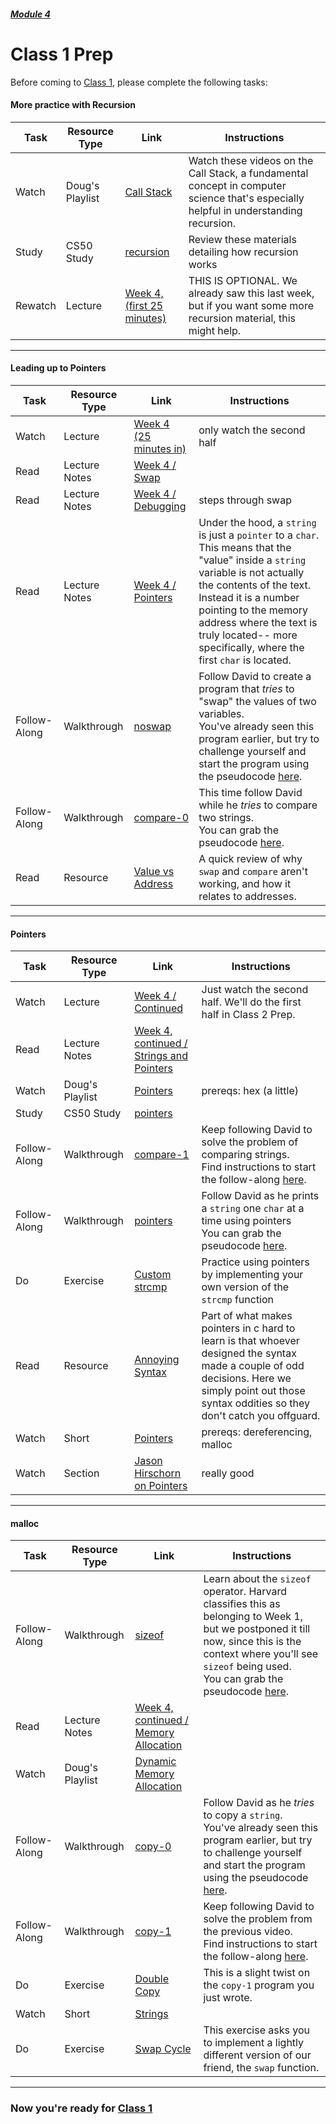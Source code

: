 ##### [Module 4](../../)

# Class 1 Prep

Before coming to [Class 1](../class1), please complete the following tasks:


#### More practice with Recursion
Task | Resource Type | Link  | Instructions
--------------|------|------|-------------
Watch | Doug's Playlist | <a href="https://www.youtube.com/watch?v=beqqGIdabrE&index=7&list=PLhQjrBD2T383tGruv374_Yee84qbXeJjq" target="_blank">Call Stack</a> | Watch these videos on the Call Stack, a fundamental concept in computer science that's especially helpful in understanding recursion.
Study | CS50 Study | <a href="https://study.cs50.net/recursion" target="_blank">recursion</a> | Review these materials detailing how recursion works
Rewatch | Lecture | <a href="https://www.youtube.com/watch?v=9WsyLL6KVBY" target="_blank">Week 4, (first 25 minutes)</a>  | THIS IS OPTIONAL. We already saw this last week, but if you want some more recursion material, this might help.

*** 

#### Leading up to Pointers
Task | Resource Type | Link  | Instructions
--------------|------|------|-------------
Watch | Lecture | <a href="https://www.youtube.com/watch?v=9WsyLL6KVBY&t=25m0s" target="_blank">Week 4 (25 minutes in)</a> | only watch the second half
Read | Lecture Notes | <a href="http://cdn.cs50.net/2015/fall/lectures/4/m/notes4m/notes4m.html#swap" target="_blank">Week 4 / Swap</a> | 
 Read | Lecture Notes | <a href="http://cdn.cs50.net/2015/fall/lectures/4/m/notes4m/notes4m.html#debugging_with_cs50_ide" target="_blank">Week 4 / Debugging</a> | steps through swap
Read | Lecture Notes | <a href="http://cdn.cs50.net/2015/fall/lectures/4/m/notes4m/notes4m.html#pointers" target="_blank">Week 4 / Pointers</a> | Under the hood, a `string` is just a `pointer` to a `char`. This means that the "value" inside a `string` variable is not actually the contents of the text. Instead it is a number pointing to the memory address where the text is truly located-- more specifically, where the first `char` is located.  
Follow-Along | Walkthrough | <a href="https://www.youtube.com/watch?v=ETSddwPGjNM&list=PLhQjrBD2T382SQnebs5bf6BkngrHTbJKg&index=5" target="_blank">noswap</a> | Follow David to create a program that _tries_ to "swap" the values of two variables. <br>You've already seen this program earlier, but try to challenge yourself and start the program using the pseudocode <a href="../../../../../../helpful-resources/modules/module-4.html#class-1-task-noswap" target="_blank">here</a>.
Follow-Along | Walkthrough | <a href="https://www.youtube.com/watch?v=Q9d8F9dXxbA&list=PLhQjrBD2T382SQnebs5bf6BkngrHTbJKg&index=1" target="_blank">compare-0</a> | This time follow David while he _tries_ to compare two strings.  <br>You can grab the pseudocode <a href="../../../../../../helpful-resources/modules/module-4.html#class-1-task-compare-0" target="_blank">here</a>.  
Read | Resource | [Value vs Address](../supplementary-resources/value-vs-address) | A quick review of why `swap` and `compare` aren't working, and how it relates to addresses.

*** 

#### Pointers
Task | Resource Type | Link | Instructions
-----|------|------|------
Watch | Lecture | <a href="https://www.youtube.com/embed/uYiVtZHns-A?autoplay=1&rel=0&start=1545" target="_blank">Week 4 / Continued</a> | Just watch the second half. We'll do the first half in Class 2 Prep.
Read | Lecture Notes | <a href="http://cdn.cs50.net/2015/fall/lectures/4/w/notes4w/notes4w.html#strings_and_pointers" target="_blank">Week 4, continued / Strings and Pointers</a> |
Watch | Doug's Playlist | <a href="https://www.youtube.com/watch?v=yOdd3uYC--A&list=PLhQjrBD2T383tGruv374_Yee84qbXeJjq&index=2" target="_blank">Pointers</a> | prereqs: hex (a little)
Study | CS50 Study | <a href="https://study.cs50.net/pointers" target="_blank">pointers</a>
Follow-Along | Walkthrough | <a href="https://www.youtube.com/watch?v=jE_bs-QNj3c&index=2&list=PLhQjrBD2T382SQnebs5bf6BkngrHTbJKg" target="_blank">compare-1</a> | Keep following David to solve the problem of comparing strings. <br>Find instructions to start the follow-along <a href="../../../../../../helpful-resources/modules/module-4.html#class-1-task-compare-1" target="_blank">here</a>.  
Follow-Along | Walkthrough | <a href="https://www.youtube.com/watch?v=1PoFw5_p0xk&index=6&list=PLhQjrBD2T382SQnebs5bf6BkngrHTbJKg" target="_blank">pointers</a> | Follow David as he prints a `string` one `char` at a time using pointers <br>You can grab the pseudocode <a href="../../../../../../helpful-resources/modules/module-4.html#class-1-task-pointers" target="_blank">here</a>.
Do | Exercise | [Custom strcmp](../exercises/customstrcmp) | Practice using pointers by implementing your own version of the `strcmp` function
Read | Resource | <a href="../resources/annoying-syntax" target="_blank">Annoying Syntax</a> | Part of what makes pointers in c hard to learn is that whoever designed the syntax made a couple of odd decisions. Here we simply point out those syntax oddities so they don't catch you offguard.
Watch | Short | <a href="https://www.youtube.com/watch?v=gv6i2CJm57Q&list=PLhQjrBD2T381pcj3Ph49iiDkrhZ9FHpHP&index=4" target="_blank">Pointers</a> | prereqs: dereferencing, malloc
Watch | Section | <a href="https://youtu.be/SppBaGROtX0?t=370" target="_blank">Jason Hirschorn on Pointers</a> | really good

*** 

#### malloc

Task | Resource Type | Link | Instructions
-----|------|------|------
Follow-Along | Walkthrough | <a href="https://www.youtube.com/watch?v=6o-w4CIWP84&index=12&list=PLhQjrBD2T383fi16gN97XlrTwdxDq2QWZ" target="_blank">sizeof</a> | Learn about the `sizeof` operator. Harvard classifies this as belonging to Week 1, but we postponed it till now, since this is the context where you'll see `sizeof` being used. <br>You can grab the pseudocode <a href="../../../../../../helpful-resources/modules/module-4.html#class-1-task-sizeof" target="_blank">here</a>.
Read | Lecture Notes | <a href="http://cdn.cs50.net/2015/fall/lectures/4/w/notes4w/notes4w.html#memory_allocation" target="_blank">Week 4, continued / Memory Allocation</a>
Watch | Doug's Playlist | <a href="https://www.youtube.com/watch?v=ywqB3ZTf8OE&list=PLhQjrBD2T383tGruv374_Yee84qbXeJjq&index=3" target="_blank">Dynamic Memory Allocation</a>
Follow-Along | Walkthrough | <a href="https://www.youtube.com/watch?v=zwKBMSLYrk4&index=3&list=PLhQjrBD2T382SQnebs5bf6BkngrHTbJKg" target="_blank">copy-0</a> | Follow David as he _tries_ to copy a `string`.  <br>You've already seen this program earlier, but try to challenge yourself and start the program using the pseudocode <a href="../../../../../../helpful-resources/modules/module-4.html#class-1-task-copy-0" target="_blank">here</a>.
Follow-Along | Walkthrough | <a href="https://www.youtube.com/watch?v=ebQSYaneMms&list=PLhQjrBD2T382SQnebs5bf6BkngrHTbJKg&index=4" target="_blank">copy-1</a> | Keep following David to solve the problem from the previous video. <br>Find instructions to start the follow-along <a href="../../../../../../helpful-resources/modules/module-4.html#class-1-task-copy-1" target="_blank">here</a>. 
Do | Exercise | [Double Copy](../exercises/double-copy) | This is a slight twist on the `copy-1` program you just wrote.
Watch | Short | <a href="https://www.youtube.com/watch?v=z3j-gK1u6Kg&index=6&list=PLhQjrBD2T381pcj3Ph49iiDkrhZ9FHpHP" target="_blank">Strings</a>
Do | Exercise | [Swap Cycle](../exercises/swap-cycle) | This exercise asks you to implement a lightly different version of our friend, the `swap` function.

***

### Now you're ready for [Class 1](../class1)
